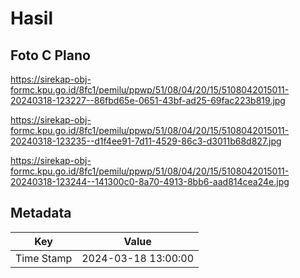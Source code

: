 # Hasil

## Foto C Plano

https://sirekap-obj-formc.kpu.go.id/8fc1/pemilu/ppwp/51/08/04/20/15/5108042015011-20240318-123227--86fbd65e-0651-43bf-ad25-69fac223b819.jpg

https://sirekap-obj-formc.kpu.go.id/8fc1/pemilu/ppwp/51/08/04/20/15/5108042015011-20240318-123235--d1f4ee91-7d11-4529-86c3-d3011b68d827.jpg

https://sirekap-obj-formc.kpu.go.id/8fc1/pemilu/ppwp/51/08/04/20/15/5108042015011-20240318-123244--141300c0-8a70-4913-8bb6-aad814cea24e.jpg


## Metadata

| Key        | Value               |
| ---------- | ------------------- |
| Time Stamp | 2024-03-18 13:00:00 |



